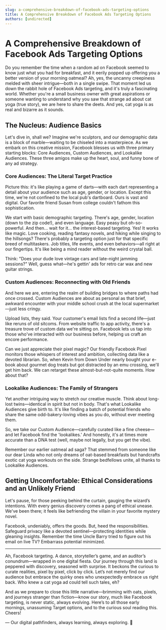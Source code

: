 ```yaml
---
slug: a-comprehensive-breakdown-of-facebook-ads-targeting-options
title: A Comprehensive Breakdown of Facebook Ads Targeting Options
authors: [undirected]
---
```



# A Comprehensive Breakdown of Facebook Ads Targeting Options

Do you remember the time when a random ad on Facebook seemed to know just what you had for breakfast, and it eerily popped up offering you a better version of your morning oatmeal? Ah, yes, the uncanny creepiness melded with sheer intrigue—both in a single swipe. That moment led us down the rabbit hole of Facebook Ads targeting, and it's truly a fascinating world. Whether you're a small business owner with great aspirations or someone wanting to understand why you saw that strange ad about cat yoga (true story), we are here to share the deets. And yes, cat yoga is as real and bizarre as it sounds. 

## The Nucleus: Audience Basics

Let's dive in, shall we? Imagine we're sculptors, and our demographic data is a block of marble—waiting to be chiseled into a masterpiece. As we embark on this creative mission, Facebook blesses us with three primary starting blocks: Core Audiences, Custom Audiences, and Lookalike Audiences. These three amigos make up the heart, soul, and funny bone of any ad strategy.

### Core Audiences: The Literal Target Practice

Picture this: it's like playing a game of darts—with each dart representing a detail about your audience such as age, gender, or location. Except this time, we're not confined to the local pub's dartboard. Ours is vast and digital. Our favorite friend Susan from college couldn't fathom this sophistication.

We start with basic demographic targeting. There's age, gender, location (down to the zip code!), and even language. Easy peasy but oh-so-powerful. And then... wait for it... the interest-based targeting. Yes! It works like magic. Love cooking, reading fantasy novels, and hiking while singing to the hillsongs? There's probably a targeting option just for that specific breed of multitaskers. Job titles, life events, and even behaviors—all right at our fingertips. It's like being a mind reader without the weird crystal ball.

Think: "Does your dude love vintage cars and late-night jamming sessions?" Well, guess what—he's gettin' ads for retro car wax and new guitar strings.

### Custom Audiences: Reconnecting with Old Friends

And here we are, entering the realm of building bridges to where paths had once crossed. Custom Audiences are about as personal as that brief, awkward encounter with your middle school crush at the local supermarket—just less cringy. 

Upload lists, they said. Your customer's email lists find a second life—just like reruns of old sitcoms. From website traffic to app activity, there's a treasure trove of custom data we're sitting on. Facebook lets us tap into those who've interacted with our business before, helping us craft an encore performance. 

Can we just appreciate their pixel magic? Our friendly Facebook Pixel monitors those whispers of interest and ambition, collecting data like a devoted librarian. So, when Kevin from Down Under nearly bought your e-book about gourmet dog treats but got distracted by an emu crossing, we'll get him back. We can retarget these almost-but-not-quite moments. How about that?

### Lookalike Audiences: The Family of Strangers

Yet another intriguing way to stretch our creative muscle. Think about long-lost twins—identical in spirit but not in body. That's what Lookalike Audiences give birth to. It's like finding a batch of potential friends who share the same odd-bakery-loving vibes as you do, without ever meeting them.

So, we take our Custom Audience—carefully curated like a fine cheese—and let Facebook find the 'lookalikes.' And honestly, it's at times more accurate than a DNA test (well, maybe not legally, but you get the vibe). 

Remember our earlier oatmeal ad saga? That stemmed from someone like our dear Linda who not only dreams of oat-based breakfasts but handcrafts exotic cat yoga workouts on the side. Strange bedfellows unite, all thanks to Lookalike Audiences. 

## Getting Uncomfortable: Ethical Considerations and an Unlikely Friend

Let's pause, for those peeking behind the curtain, gauging the wizard’s intentions. With every genius discovery comes a pang of ethical unease. We've been there; it feels like befriending the villain in your favorite mystery novel. 

Facebook, undeniably, offers the goods. But, heed the responsibilities. Safeguard privacy like a devoted sentinel—protecting identities while gleaning insights. Remember the time Uncle Barry tried to figure out his email on live TV? Embarrass potential minimized.

---

Ah, Facebook targeting. A dance, storyteller’s game, and an auditor’s conundrum—wrapped in one digital fiesta. Our journey through this land is peppered with discovery, seasoned with surprise. It beckons the curious to curate realities, pixel by pixel, click by click. Let’s not merely find our audience but embrace the quirky ones who unexpectedly embrace us right back. Who knew a cat yoga ad could tell such tales, eh?

And as we prepare to close this little narrative—brimming with oats, pixels, and journeys stranger than fiction—know our story, much like Facebook targeting, is never static, always evolving. Here’s to all those early mornings, unassuming Target options, and to the curious soul reading this. Cheers!

— Our digital pathfinders, always learning, always exploring. 🥂